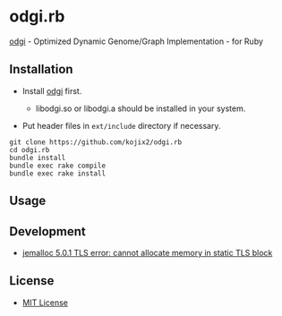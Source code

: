 # odgi.rb

[odgi](https://github.com/pangenome/odgi) - Optimized Dynamic Genome/Graph Implementation - for Ruby

## Installation

* Install [odgi](https://github.com/pangenome/odgi) first.
  * libodgi.so or libodgi.a should be installed in your system.

* Put header files in `ext/include` directory if necessary.

```
git clone https://github.com/kojix2/odgi.rb
cd odgi.rb
bundle install
bundle exec rake compile
bundle exec rake install
```

## Usage

## Development

- [jemalloc 5.0.1 TLS error: cannot allocate memory in static TLS block](https://github.com/jemalloc/jemalloc/issues/1237)

## License

- [MIT License](https://opensource.org/licenses/MIT)